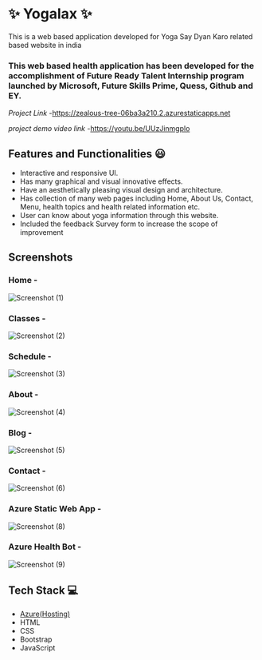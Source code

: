 # ✨ Yogalax  ✨

This is a web based application developed for Yoga Say Dyan Karo related based website in india

### This web based health application has been developed for the accomplishment of Future Ready Talent Internship program launched by Microsoft, Future Skills Prime, Quess, Github and EY.


*Project Link* -https://zealous-tree-06ba3a210.2.azurestaticapps.net 


*project demo video link* -https://youtu.be/UUzJinmgplo


## Features and Functionalities 😃

- Interactive and responsive UI.
- Has many graphical and visual innovative effects.
- Have an aesthetically pleasing visual design and architecture.
- Has collection of many web pages including Home, About Us, Contact, Menu, health topics and health related information etc.
- User can know about yoga information through this website.
- Included the feedback Survey form to increase the scope of improvement 

## Screenshots

 

### Home -
![Screenshot (1)](https://user-images.githubusercontent.com/118505703/208386058-41369d8d-8fac-4213-8e01-89be3548234f.png)













### Classes -


![Screenshot (2)](https://user-images.githubusercontent.com/118505703/208386089-39fe8963-df09-4748-aaf2-ee0b399f9602.png)


















### Schedule -

![Screenshot (3)](https://user-images.githubusercontent.com/118505703/208386117-4d3f4e81-f113-4f76-bee7-e17140338710.png)


















### About -

![Screenshot (4)](https://user-images.githubusercontent.com/118505703/208386149-7c0d614b-9a2f-44f2-bdcd-5220a193aea2.png)



























### Blog -
![Screenshot (5)](https://user-images.githubusercontent.com/118505703/208386180-c72665af-675d-4b45-9e7a-cd14b6252c6b.png)

































### Contact -
![Screenshot (6)](https://user-images.githubusercontent.com/118505703/208386203-04768605-bde2-497d-bbd8-6fab12178a00.png)

































   


### Azure Static Web App -
![Screenshot (8)](https://user-images.githubusercontent.com/118505703/208388211-f1f4ddd5-99ea-48f6-9307-4bbd8bf3e530.png)






































### Azure Health Bot -
![Screenshot (9)](https://user-images.githubusercontent.com/118505703/208388533-b3081b0d-8463-4b8e-8daa-b878b406bd81.png)





























## Tech Stack 💻

- [Azure(Hosting)](https://azure.microsoft.com/en-in/features/azure-portal/)
- HTML
- CSS
- Bootstrap
- JavaScript
